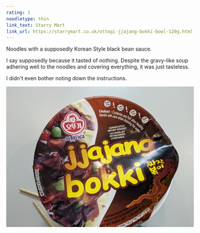 ```yaml
---
rating: 1
noodletype: thin
link_text: Starry Mart
link_url: https://starrymart.co.uk/ottogi-jjajang-bokki-bowl-120g.html
---
```


Noodles with a supposedly Korean Style black bean sauce.  

I say supposedly because it tasted of nothing. Despite the gravy-like soup adhering well to the noodles and covering everything, it was just tasteless.  

I didn't even bother noting down the instructions.  

![Ottogi Jjajang Bokki](images/013.jpg)